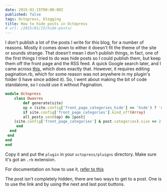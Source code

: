 ```yaml
---
date: 2015-01-15T00:00:00Z
published: false
tags: Octopress, blogging
title: How to hide posts in Octopress
# url: /2015/01/15/hide-posts/
---
```


I don't publish a lot of the posts I write for this blog, for a number of reasons. Mostly it comes down to either it doesn't fit the theme of the site or sounds strange. That doesn't mean I don't publish things, in fact, one of the first things I tried to do was hide posts so I could publish them, but keep them off the front page and the RSS feed. A quick Google search later, and I came across [this](http://arshad.github.io/blog/2012/05/10/recipe-hiding-posts-from-the-octopress-front-page/), which does exactly that. However, it requires editing pagination.rb, which for some reason was not anywhere in my plugin's folder (I have since added it). So, I went about making the bit of code standalone, so I could use it without Pagination.

~~~ ruby
module Octopress
	class Dwavres
		def generate(site)
		op = (site.config['front_page_categories_hide'] == 'hide') ? 'delete_if' : 'keep_if';
		if site.config['front_page_categories'].kind_of?(Array)
		all_posts.send(op) do |post|
	(site.config['front_page_categories'] & post.categories).size == 2
	 end
  end
 end
end
end
~~~

Copy it and put the <code>plugin</code> in your <code>octopress/pluigns</code> directory. Make sure it's got an <code>.rb</code> extension.

For documentation on how to use it, [refer to this](http://arshad.github.io/blog/2012/05/10/recipe-hiding-posts-from-the-octopress-front-page/)

The post isn't completely hidden, there are two ways to get to a post. One is to use the link and by using the next and last post buttons.
